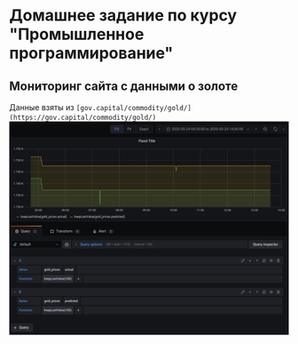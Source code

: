 # Домашнее задание по курсу "Промышленное программирование"
## Мониторинг сайта с данными о золоте
Данные взяты из `[gov.capital/commodity/gold/](https://gov.capital/commodity/gold/)`
![Screenshots](Screenshots/graphics.jpg)